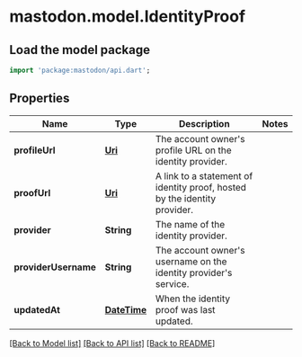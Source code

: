# mastodon.model.IdentityProof

## Load the model package
```dart
import 'package:mastodon/api.dart';
```

## Properties
Name | Type | Description | Notes
------------ | ------------- | ------------- | -------------
**profileUrl** | [**Uri**](Uri.md) | The account owner's profile URL on the identity provider. | 
**proofUrl** | [**Uri**](Uri.md) | A link to a statement of identity proof, hosted by the identity provider. | 
**provider** | **String** | The name of the identity provider. | 
**providerUsername** | **String** | The account owner's username on the identity provider's service. | 
**updatedAt** | [**DateTime**](DateTime.md) | When the identity proof was last updated. | 

[[Back to Model list]](../README.md#documentation-for-models) [[Back to API list]](../README.md#documentation-for-api-endpoints) [[Back to README]](../README.md)


